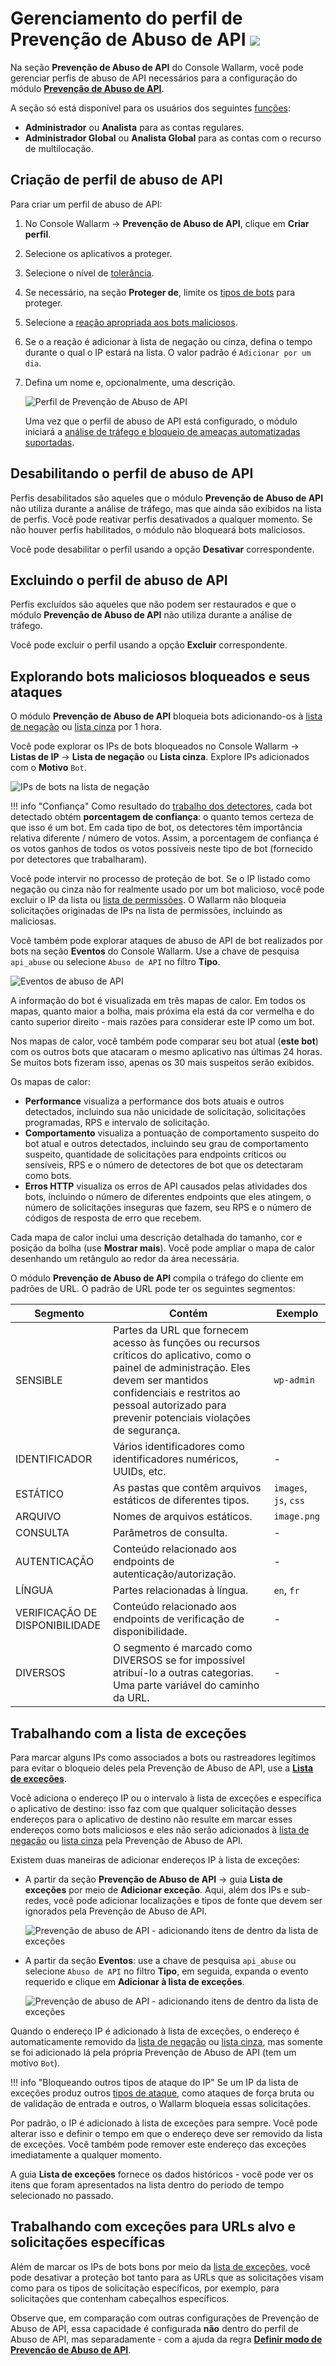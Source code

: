 # Gerenciamento do perfil de Prevenção de Abuso de API <a href="../../about-wallarm/subscription-plans/#subscription-plans"><img src="../../images/api-security-tag.svg" style="border: none;"></a>

Na seção **Prevenção de Abuso de API** do Console Wallarm, você pode gerenciar perfis de abuso de API necessários para a configuração do módulo [**Prevenção de Abuso de API**](../about-wallarm/api-abuse-prevention.md).

A seção só está disponível para os usuários dos seguintes [funções](../user-guides/settings/users.md#user-roles):

* **Administrador** ou **Analista** para as contas regulares.
* **Administrador Global** ou **Analista Global** para as contas com o recurso de multilocação.

## Criação de perfil de abuso de API

Para criar um perfil de abuso de API:

1. No Console Wallarm → **Prevenção de Abuso de API**, clique em **Criar perfil**.
1. Selecione os aplicativos a proteger.
1. Selecione o nível de [tolerância](../about-wallarm/api-abuse-prevention.md#tolerance).
1. Se necessário, na seção **Proteger de**, limite os [tipos de bots](../about-wallarm/api-abuse-prevention.md#automated-threats-blocked-by-api-abuse-prevention) para proteger.
1. Selecione a [reação apropriada aos bots maliciosos](../about-wallarm/api-abuse-prevention.md#reaction-to-malicious-bots).
1. Se o a reação é adicionar à lista de negação ou cinza, defina o tempo durante o qual o IP estará na lista. O valor padrão é `Adicionar por um dia`.
1. Defina um nome e, opcionalmente, uma descrição.

    ![Perfil de Prevenção de Abuso de API](../images/about-wallarm-waf/abi-abuse-prevention/create-api-abuse-prevention.png)

    Uma vez que o perfil de abuso de API está configurado, o módulo iniciará a [análise de tráfego e bloqueio de ameaças automatizadas suportadas](../about-wallarm/api-abuse-prevention.md#how-api-abuse-prevention-works).

## Desabilitando o perfil de abuso de API

Perfis desabilitados são aqueles que o módulo **Prevenção de Abuso de API** não utiliza durante a análise de tráfego, mas que ainda são exibidos na lista de perfis. Você pode reativar perfis desativados a qualquer momento. Se não houver perfis habilitados, o módulo não bloqueará bots maliciosos.

Você pode desabilitar o perfil usando a opção **Desativar** correspondente.

## Excluindo o perfil de abuso de API

Perfis excluídos são aqueles que não podem ser restaurados e que o módulo **Prevenção de Abuso de API** não utiliza durante a análise de tráfego.

Você pode excluir o perfil usando a opção **Excluir** correspondente.

## Explorando bots maliciosos bloqueados e seus ataques

O módulo **Prevenção de Abuso de API** bloqueia bots adicionando-os à [lista de negação](../user-guides/ip-lists/denylist.md) ou [lista cinza](../user-guides/ip-lists/graylist.md) por 1 hora.

Você pode explorar os IPs de bots bloqueados no Console Wallarm → **Listas de IP** → **Lista de negação** ou **Lista cinza**. Explore IPs adicionados com o **Motivo** `Bot`.

![IPs de bots na lista de negação](../images/about-wallarm-waf/abi-abuse-prevention/denylisted-bot-ips.png)

!!! info "Confiança"
    Como resultado do [trabalho dos detectores](../about-wallarm/api-abuse-prevention.md#how-api-abuse-prevention-works), cada bot detectado obtém **porcentagem de confiança**: o quanto temos certeza de que isso é um bot. Em cada tipo de bot, os detectores têm importância relativa diferente / número de votos. Assim, a porcentagem de confiança é os votos ganhos de todos os votos possíveis neste tipo de bot (fornecido por detectores que trabalharam).

Você pode intervir no processo de proteção de bot. Se o IP listado como negação ou cinza não for realmente usado por um bot malicioso, você pode excluir o IP da lista ou [lista de permissões](../user-guides/ip-lists/allowlist.md). O Wallarm não bloqueia solicitações originadas de IPs na lista de permissões, incluindo as maliciosas.

Você também pode explorar ataques de abuso de API de bot realizados por bots na seção **Eventos** do Console Wallarm. Use a chave de pesquisa `api_abuse` ou selecione `Abuso de API` no filtro **Tipo**.

![Eventos de abuso de API](../images/about-wallarm-waf/abi-abuse-prevention/api-abuse-events.png)

A informação do bot é visualizada em três mapas de calor. Em todos os mapas, quanto maior a bolha, mais próxima ela está da cor vermelha e do canto superior direito - mais razões para considerar este IP como um bot.

Nos mapas de calor, você também pode comparar seu bot atual (**este bot**) com os outros bots que atacaram o mesmo aplicativo nas últimas 24 horas. Se muitos bots fizeram isso, apenas os 30 mais suspeitos serão exibidos.

Os mapas de calor:

* **Performance** visualiza a performance dos bots atuais e outros detectados, incluindo sua não unicidade de solicitação, solicitações programadas, RPS e intervalo de solicitação.
* **Comportamento** visualiza a pontuação de comportamento suspeito do bot atual e outros detectados, incluindo seu grau de comportamento suspeito, quantidade de solicitações para endpoints críticos ou sensíveis, RPS e o número de detectores de bot que os detectaram como bots.
* **Erros HTTP** visualiza os erros de API causados pelas atividades dos bots, incluindo o número de diferentes endpoints que eles atingem, o número de solicitações inseguras que fazem, seu RPS e o número de códigos de resposta de erro que recebem.

Cada mapa de calor inclui uma descrição detalhada do tamanho, cor e posição da bolha (use **Mostrar mais**). Você pode ampliar o mapa de calor desenhando um retângulo ao redor da área necessária.

O módulo **Prevenção de Abuso de API** compila o tráfego do cliente em padrões de URL. O padrão de URL pode ter os seguintes segmentos:

| Segmento | Contém | Exemplo |
|---|---|---|
| SENSIBLE | Partes da URL que fornecem acesso às funções ou recursos críticos do aplicativo, como o painel de administração. Eles devem ser mantidos confidenciais e restritos ao pessoal autorizado para prevenir potenciais violações de segurança. | `wp-admin` |
| IDENTIFICADOR | Vários identificadores como identificadores numéricos, UUIDs, etc. | - |
| ESTÁTICO | As pastas que contêm arquivos estáticos de diferentes tipos. | `images`, `js`, `css` |
| ARQUIVO | Nomes de arquivos estáticos. | `image.png` |
| CONSULTA | Parâmetros de consulta. | - |
| AUTENTICAÇÃO | Conteúdo relacionado aos endpoints de autenticação/autorização. | - |
| LÍNGUA | Partes relacionadas à língua. | `en`, `fr` |
| VERIFICAÇÃO DE DISPONIBILIDADE | Conteúdo relacionado aos endpoints de verificação de disponibilidade. | - |
| DIVERSOS | O segmento é marcado como DIVERSOS se for impossível atribuí-lo a outras categorias. Uma parte variável do caminho da URL. | - |

## Trabalhando com a lista de exceções

Para marcar alguns IPs como associados a bots ou rastreadores legítimos para evitar o bloqueio deles pela Prevenção de Abuso de API, use a [**Lista de exceções**](../about-wallarm/api-abuse-prevention.md#exception-list).

Você adiciona o endereço IP ou o intervalo à lista de exceções e especifica o aplicativo de destino: isso faz com que qualquer solicitação desses endereços para o aplicativo de destino não resulte em marcar esses endereços como bots maliciosos e eles não serão adicionados à [lista de negação](../user-guides/ip-lists/denylist.md) ou [lista cinza](../user-guides/ip-lists/graylist.md) pela Prevenção de Abuso de API.

Existem duas maneiras de adicionar endereços IP à lista de exceções:

* A partir da seção **Prevenção de Abuso de API** → guia **Lista de exceções** por meio de **Adicionar exceção**. Aqui, além dos IPs e sub-redes, você pode adicionar localizações e tipos de fonte que devem ser ignorados pela Prevenção de Abuso de API.

    ![Prevenção de abuso de API - adicionando itens de dentro da lista de exceções](../images/about-wallarm-waf/abi-abuse-prevention/exception-list-add-from-inside.png)

* A partir da seção **Eventos**: use a chave de pesquisa `api_abuse` ou selecione `Abuso de API` no filtro **Tipo**, em seguida, expanda o evento requerido e clique em **Adicionar à lista de exceções**.

    ![Prevenção de abuso de API - adicionando itens de dentro da lista de exceções](../images/about-wallarm-waf/abi-abuse-prevention/exception-list-add-from-event.png)

Quando o endereço IP é adicionado à lista de exceções, o endereço é automaticamente removido da [lista de negação](../user-guides/ip-lists/denylist.md) ou [lista cinza](../user-guides/ip-lists/graylist.md), mas somente se foi adicionado lá pela própria Prevenção de Abuso de API (tem um motivo `Bot`).

!!! info "Bloqueando outros tipos de ataque do IP"
    Se um IP da lista de exceções produz outros [tipos de ataque](../attacks-vulns-list.md), como ataques de força bruta ou de validação de entrada e outros, o Wallarm bloqueia essas solicitações.

Por padrão, o IP é adicionado à lista de exceções para sempre. Você pode alterar isso e definir o tempo em que o endereço deve ser removido da lista de exceções. Você também pode remover este endereço das exceções imediatamente a qualquer momento.

A guia **Lista de exceções** fornece os dados históricos - você pode ver os itens que foram apresentados na lista dentro do período de tempo selecionado no passado.

## Trabalhando com exceções para URLs alvo e solicitações específicas

Além de marcar os IPs de bots bons por meio da [lista de exceções](#working-with-exception-list), você pode desativar a proteção bot tanto para as URLs que as solicitações visam como para os tipos de solicitação específicos, por exemplo, para solicitações que contenham cabeçalhos específicos.

Observe que, em comparação com outras configurações de Prevenção de Abuso de API, essa capacidade é configurada **não** dentro do perfil de Abuso de API, mas separadamente - com a ajuda da regra [**Definir modo de Prevenção de Abuso de API**](../user-guides/rules/api-abuse-url.md).